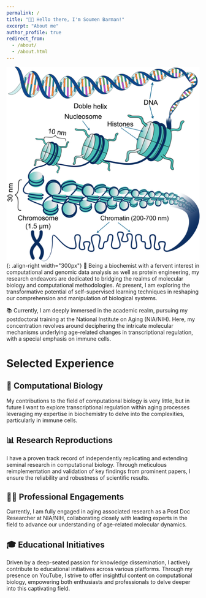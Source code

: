 ```yaml
---
permalink: /
title: "👋🏼 Hello there, I'm Soumen Barman!"
excerpt: "About me"
author_profile: true
redirect_from: 
  - /about/
  - /about.html
---
```

![Illustration of combining vision and language modalities](/images/chromatin_45.png){: .align-right width="300px"}
🔬 Being a biochemist with a fervent interest in computational and genomic data analysis as well as protein engineering, my research endeavors are dedicated to bridging the realms of molecular biology and computational methodologies. At present, I am exploring the transformative potential of self-supervised learning techniques in reshaping our comprehension and manipulation of biological systems.

📚 Currently, I am deeply immersed in the academic realm, pursuing my postdoctoral training at the National Institute on Aging (NIA/NIH). Here, my concentration revolves around deciphering the intricate molecular mechanisms underlying age-related changes in transcriptional regulation, with a special emphasis on immune cells.
# Selected Experience
## 🧬 Computational Biology
My contributions to the field of computational biology is very little, but in future I want to explore transcriptional regulation within aging processes leveraging my expertise in biochemistry to delve into the complexities, particularly in immune cells.
## 📊 Research Reproductions
I have a proven track record of independently replicating and extending seminal research in computational biology. Through meticulous reimplementation and validation of key findings from prominent papers, I ensure the reliability and robustness of scientific results.
## 👩‍🔬 Professional Engagements
Currently, I am fully engaged in aging associated research as a Post Doc Researcher at NIA/NIH, collaborating closely with leading experts in the field to advance our understanding of age-related molecular dynamics.
## 🎓 Educational Initiatives
Driven by a deep-seated passion for knowledge dissemination, I actively contribute to educational initiatives across various platforms. Through my presence on YouTube, I strive to offer insightful content on computational biology, empowering both enthusiasts and professionals to delve deeper into this captivating field.
